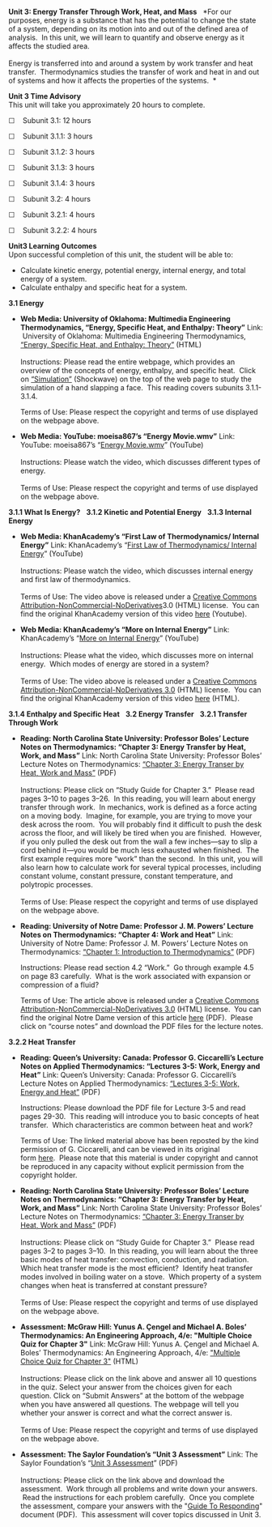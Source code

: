 **Unit 3: Energy Transfer Through Work, Heat, and Mass** <span
id="3"></span> 
*For our purposes, energy is a substance that has the potential to
change the state of a system, depending on its motion into and out of
the defined area of analysis.  In this unit, we will learn to quantify
and observe energy as it affects the studied area.  
              
 Energy is transferred into and around a system by work transfer and
heat transfer.  Thermodynamics studies the transfer of work and heat in
and out of systems and how it affects the properties of the systems.  *

**Unit 3 Time Advisory**  
This unit will take you approximately 20 hours to complete.

☐    Subunit 3.1: 12 hours

☐    Subunit 3.1.1: 3 hours  
  
 ☐    Subunit 3.1.2: 3 hours  
  
 ☐    Subunit 3.1.3: 3 hours  
  
 ☐    Subunit 3.1.4: 3 hours

☐    Subunit 3.2: 4 hours

☐    Subunit 3.2.1: 4 hours  
  
 ☐    Subunit 3.2.2: 4 hours

**Unit3 Learning Outcomes**  
Upon successful completion of this unit, the student will be able to:  
-   Calculate kinetic energy, potential energy, internal energy, and
    total energy of a system.
-   Calculate enthalpy and specific heat for a system.

**3.1 Energy** <span id="3.1"></span> 
-   **Web Media: University of Oklahoma: Multimedia Engineering
    Thermodynamics, “Energy, Specific Heat, and Enthalpy: Theory”**
    Link:  University of Oklahoma: Multimedia Engineering
    Thermodynamics, [“Energy, Specific Heat, and Enthalpy:
    Theory”](http://www.ecourses.ou.edu/cgi-bin/ebook.cgi?doc=&topic=th&chap_sec=01.4&page=theory)
    (HTML)  
        
     Instructions: Please read the entire webpage, which provides an
    overview of the concepts of energy, enthalpy, and specific heat. 
    Click on
    [“Simulation”](http://www.ecourses.ou.edu/cgi-bin/ebook.cgi?doc=&topic=th&chap_sec=01.4&page=sim)
    (Shockwave) on the top of the web page to study the simulation of a
    hand slapping a face.  This reading covers subunits 3.1.1-3.1.4.  
      
     Terms of Use: Please respect the copyright and terms of use
    displayed on the webpage above.

-   **Web Media: YouTube: moeisa867’s “Energy Movie.wmv”**
    Link: YouTube: moeisa867’s “[Energy
    Movie.wmv](http://www.youtube.com/watch?v=lCFxwfq_bbM)” (YouTube)  
        
     Instructions: Please watch the video, which discusses different
    types of energy.  
        
     Terms of Use: Please respect the copyright and terms of use
    displayed on the webpage above.

**3.1.1 What Is Energy?** <span id="3.1.1"></span> 
**3.1.2 Kinetic and Potential Energy** <span id="3.1.2"></span> 
**3.1.3 Internal Energy** <span id="3.1.3"></span> 
-   **Web Media: KhanAcademy’s “First Law of Thermodynamics/ Internal
    Energy”**
    Link: KhanAcademy’s “[First Law of Thermodynamics/ Internal
    Energy](http://www.youtube.com/watch?v=m4pJUGF9w-I&list=PLD98B9AFA2659A185)”
    (YouTube)  
        
     Instructions: Please watch the video, which discusses internal
    energy and first law of thermodynamics.  
        
     Terms of Use: The video above is released under a [Creative Commons
    Attribution-NonCommercial-NoDerivatives](http://creativecommons.org/licenses/by-nc-nd/3.0/)3.0
    (HTML) license.  You can find the original KhanAcademy version of
    this video
    [here](http://www.khanacademy.org/video/first-law-of-thermodynamics--internal-energy?playlist=Chemistry) (Youtube).

-   **Web Media: KhanAcademy’s “More on Internal Energy”**
    Link: KhanAcademy’s “[More on Internal
    Energy](http://www.youtube.com/watch?v=-H-EryXAqc8&list=PLD98B9AFA2659A185&index=8)”
    (YouTube)  
        
     Instructions: Please what the video, which discusses more on
    internal energy.  Which modes of energy are stored in a system?  
        
     Terms of Use: The video above is released under a [Creative Commons
    Attribution-NonCommercial-NoDerivatives
    3.0](http://creativecommons.org/licenses/by-nc-nd/3.0/) (HTML)
    license.  You can find the original KhanAcademy version of this
    video
    [here](http://www.khanacademy.org/video/more-on-internal-energy?playlist=Chemistry) (HTML).

**3.1.4 Enthalpy and Specific Heat** <span id="3.1.4"></span> 
**3.2 Energy Transfer** <span id="3.2"></span> 
**3.2.1 Transfer Through Work** <span id="3.2.1"></span> 
-   **Reading: North Carolina State University: Professor Boles’ Lecture
    Notes on Thermodynamics: “Chapter 3: Energy Transfer by Heat, Work,
    and Mass”**
    Link: North Carolina State University: Professor Boles’ Lecture
    Notes on Thermodynamics: [“Chapter 3: Energy Transer by Heat, Work
    and
    Mass”](https://resources.saylor.org/wwwresources/archived/site/wp-content/uploads/2013/08/BolesLectureNotesThermodynamicsChapter3.pdf)
    (PDF)  
        
     Instructions: Please click on “Study Guide for Chapter 3.”  Please
    read pages 3–10 to pages 3–26.  In this reading, you will learn
    about energy transfer through work.  In mechanics, work is defined
    as a force acting on a moving body.  Imagine, for example, you are
    trying to move your desk across the room.  You will probably find it
    difficult to push the desk across the floor, and will likely be
    tired when you are finished.  However, if you only pulled the desk
    out from the wall a few inches—say to slip a cord behind it—you
    would be much less exhausted when finished.  The first example
    requires more “work” than the second.  In this unit, you will also
    learn how to calculate work for several typical processes, including
    constant volume, constant pressure, constant temperature, and
    polytropic processes.  
        
     Terms of Use: Please respect the copyright and terms of use
    displayed on the webpage above.

-   **Reading: University of Notre Dame: Professor J. M. Powers’ Lecture
    Notes on Thermodynamics: “Chapter 4: Work and Heat”**
    Link: University of Notre Dame: Professor J. M. Powers’ Lecture
    Notes on Thermodynamics: [“Chapter 1: Introduction to
    Thermodynamics”](https://resources.saylor.org/wwwresources/archived/site/wp-content/uploads/2013/01/ME103_Powers-Lecture-on-Thermodynamics.pdf) (PDF)  
      
     Instructions: Please read section 4.2 “Work.”  Go through example
    4.5 on page 83 carefully.  What is the work associated with
    expansion or compression of a fluid?  
      
     Terms of Use: The article above is released under a [Creative
    Commons Attribution-NonCommercial-NoDerivatives
    3.0](http://creativecommons.org/licenses/by-nc-nd/3.0/) (HTML)
    license.  You can find the original Notre Dame version of this
    article [here](http://www3.nd.edu/%7Epowers/ame.20231/) (PDF).
     Please click on “course notes” and download the PDF files for the
    lecture notes.

**3.2.2 Heat Transfer** <span id="3.2.2"></span> 
-   **Reading: Queen’s University: Canada: Professor G. Ciccarelli’s
    Lecture Notes on Applied Thermodynamics: “Lectures 3-5: Work, Energy
    and Heat”**
    Link: Queen’s University: Canada: Professor G. Ciccarelli’s Lecture
    Notes on Applied Thermodynamics: [“Lectures 3-5: Work, Energy and
    Heat”](https://resources.saylor.org/wwwresources/archived/site/wp-content/uploads/2013/01/ME103-3.2.2_Ciccarcelli_Introduction-to-Thermodynamics_Lecture-3-5.pdf)
    (PDF)  
      
     Instructions: Please download the PDF file for Lecture 3-5 and read
    pages 29-30.  This reading will introduce you to basic concepts of
    heat transfer.  Which characteristics are common between heat and
    work?  
      
     Terms of Use: The linked material above has been reposted by the
    kind permission of G. Ciccarelli, and can be viewed in its original
    form [here](http://me.queensu.ca/Courses/230/LectureNotes.html).  Please
    note that this material is under copyright and cannot be reproduced
    in any capacity without explicit permission from the copyright
    holder. 

-   **Reading: North Carolina State University: Professor Boles’ Lecture
    Notes on Thermodynamics: “Chapter 3: Energy Transfer by Heat, Work,
    and Mass”**
    Link: North Carolina State University: Professor Boles’ Lecture
    Notes on Thermodynamics: [“Chapter 3: Energy Transer by Heat, Work
    and
    Mass”](https://resources.saylor.org/wwwresources/archived/site/wp-content/uploads/2013/08/BolesLectureNotesThermodynamicsChapter3.pdf)
    (PDF)  
        
     Instructions: Please click on “Study Guide for Chapter 3.”  Please
    read pages 3–2 to pages 3–10.  In this reading, you will learn about
    the three basic modes of heat transfer: convection, conduction, and
    radiation. Which heat transfer mode is the most efficient?  Identify
    heat transfer modes involved in boiling water on a stove.  Which
    property of a system changes when heat is transferred at constant
    pressure?  
        
     Terms of Use: Please respect the copyright and terms of use
    displayed on the webpage above.

-   **Assessment: McGraw Hill: Yunus A. Çengel and Michael A. Boles’
    Thermodynamics: An Engineering Approach, 4/e: "Multiple Choice Quiz
    for Chapter 3"**
    Link: McGraw Hill: Yunus A. Çengel and Michael A. Boles’
    Thermodynamics: An Engineering Approach, 4/e: ["Multiple Choice Quiz
    for Chapter
    3"](http://highered.mcgraw-hill.com/sites/007352932x/student_view0/chapter3/multiple_choice_quiz.html)
    (HTML)  
        
     Instructions: Please click on the link above and answer all 10
    questions in the quiz. Select your answer from the choices given for
    each question. Click on “Submit Answers” at the bottom of the
    webpage when you have answered all questions. The webpage will tell
    you whether your answer is correct and what the correct answer is.
        
        
     Terms of Use: Please respect the copyright and terms of use
    displayed on the webpage above.

-   **Assessment: The Saylor Foundation’s “Unit 3 Assessment”**
    Link: The Saylor Foundation’s “[Unit 3
    Assessment](https://resources.saylor.org/wwwresources/archived/site/wp-content/uploads/2012/08/ME103-OC-Assessment-3-FINAL.pdf)”
    (PDF)  
        
     Instructions: Please click on the link above and download the
    assessment.  Work through all problems and write down your answers.
     Read the instructions for each problem carefully.  Once you
    complete the assessment, compare your answers with the "[Guide To
    Responding](https://resources.saylor.org/wwwresources/archived/site/wp-content/uploads/2012/08/ME103-OC-Assessment-3-GTR-FINAL.pdf)"
    document (PDF).  This assessment will cover topics discussed in Unit
    3.


